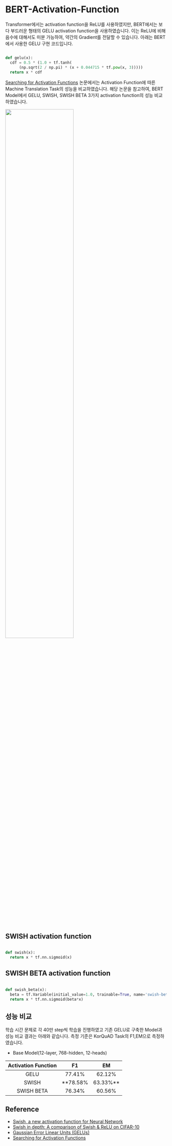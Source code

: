 # BERT-Activation-Function

Transformer에서는 activation function을 ReLU를 사용하였지만, BERT에서는 보다 부드러운 형태의 GELU activation function을 사용하였습니다. 이는 ReLU에 비해 음수에 대해서도 미분 가능하여, 약간의 Gradient를 전달할 수 있습니다. 아래는 BERT에서 사용한 GELU 구현 코드입니다.

```python

def gelu(x):
  cdf = 0.5 * (1.0 + tf.tanh(
      (np.sqrt(2 / np.pi) * (x + 0.044715 * tf.pow(x, 3)))))
  return x * cdf

```

[Searching for Activation Functions](https://arxiv.org/abs/1710.05941) 논문에서는 Activation Function에 따른 Machine Translation Task의 성능을 비교하였습니다. 해당 논문을 참고하여, BERT Model에서 GELU, SWISH, SWISH BETA 3가지 activation function의 성능 비교하였습니다.

<img src = "https://k.kakaocdn.net/dn/IvZvO/btquhj4JtWW/x42RsvOWqfxvqkkcAijd1k/img.png" width=65%>

## SWISH activation function
```python

def swish(x):
  return x * tf.nn.sigmoid(x)

```

## SWISH BETA activation function
```python

def swish_beta(x):
  beta = tf.Variable(initial_value=1.0, trainable=True, name='swish-beta')
  return x * tf.nn.sigmoid(beta*x)
```




## 성능 비교
학습 시간 문제로 각 40만 step씩 학습을 진행하였고 기존 GELU로 구축한 Model과 성능 비교 결과는 아래와 같습니다. 측정 기준은 KorQuAD Task의 F1,EM으로 측정하였습니다.
<br>

* Base Model(12-layer, 768-hidden, 12-heads)<br>

|Activation Function | F1 | EM |
|:-------:|:-------:|:-------:|
| GELU | 77.41% | 62.12% | 
| SWISH | **78.58% | 63.33%** | 
| SWISH BETA | 76.34% | 60.56% | 



## Reference

* [Swish, a new activation function for Neural Network](https://jmlb.github.io/ml/2017/12/31/swish_activation_function/)<br>
* [Swish in depth: A comparison of Swish & ReLU on CIFAR-10](https://medium.com/@jaiyamsharma/swish-in-depth-a-comparison-of-swish-relu-on-cifar-10-1c798e70ee08)<br>
* [Gaussian Error Linear Units (GELUs)](https://arxiv.org/abs/1606.08415)<br>
* [Searching for Activation Functions](https://arxiv.org/abs/1710.05941)
